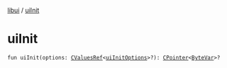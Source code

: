 [libui](index.md) / [uiInit](./ui-init.md)

# uiInit

`fun uiInit(options: `[`CValuesRef`](../kotlinx.cinterop/-c-values-ref/index.md)`<`[`uiInitOptions`](ui-init-options/index.md)`>?): `[`CPointer`](../kotlinx.cinterop/-c-pointer/index.md)`<`[`ByteVar`](../kotlinx.cinterop/-byte-var.md)`>?`